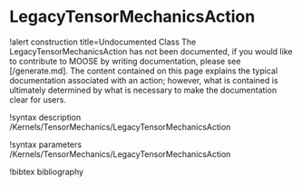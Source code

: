<!-- MOOSE Documentation Stub: Remove this when content is added. -->

# LegacyTensorMechanicsAction

!alert construction title=Undocumented Class
The LegacyTensorMechanicsAction has not been documented, if you would like to contribute to MOOSE by writing
documentation, please see [/generate.md]. The content contained on this page explains the typical
documentation associated with an action; however, what is contained is ultimately determined by what
is necessary to make the documentation clear for users.

!syntax description /Kernels/TensorMechanics/LegacyTensorMechanicsAction

!syntax parameters /Kernels/TensorMechanics/LegacyTensorMechanicsAction

!bibtex bibliography
